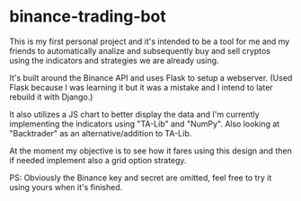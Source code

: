 # binance-trading-bot
 
This is my first personal project and it's intended to be a tool for me and my friends to automatically analize and subsequently buy and sell cryptos using the indicators and strategies we are already using.

It's built around the Binance API and uses Flask to setup a webserver. (Used Flask because I was learning it but it was a mistake and I intend to later rebuild it with Django.)

It also utilizes a JS chart to better display the data and I'm currently implementing the indicators using "TA-Lib" and "NumPy". Also looking at "Backtrader" as an alternative/addition to TA-Lib.

At the moment my objective is to see how it fares using this design and then if needed implement also a grid option strategy.

PS: Obviously the Binance key and secret are omitted, feel free to try it using yours when it's finished.







 
